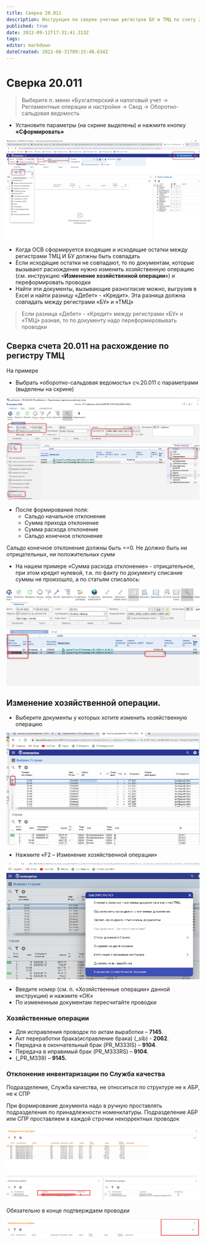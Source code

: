 ```yaml
---
title: Сверка 20.011
description: Инструкция по сверке учетных регистров БУ и ТМЦ по счету 20.011
published: true
date: 2022-09-11T17:31:41.313Z
tags: 
editor: markdown
dateCreated: 2022-08-31T09:15:40.634Z
---
```


# Сверка 20.011

>Выберите п. меню «Бухгалтерский и налоговый учет → Регламентные операции и настройки → Свод → Оборотно-сальдовая ведомость

* Установите параметры (на скрине выделены) и нажмите кнопку **«Сформировать»**

![](<../../../../assets/0 (15)1.png>)

* Когда ОСВ сформируется входящие и исходящие остатки между регистрами ТМЦ И БУ должны быть совпадать
* Если исходящие остатки не совпадают, то по документам, которые вызывают расхождение нужно изменить хозяйственную операцию (см. инструкцию «**Изменение хозяйственной операции**») и переформировать проводки
* Найти эти документы, вызывающие разногласие можно, выгрузив в Excel и найти разницу «Дебет» - «Кредит». Эта разница должна совпадать между регистрами «БУ» и «ТМЦ»

>Если разница «Дебет» - «Кредит» между регистрами «БУ» и «ТМЦ» разная, то по документу надо переформировывать проводки

## **Сверка счета 20.011 на расхождение по регистру ТМЦ**

На примере

* Выбрать «оборотно-сальдовая ведомость» сч.20.011 с параметрами (выделены на скрине)

![cid:image001.png@01D7471F.F4D5A780](<../../../../assets/1 (23)1.png>)

* После формирования поля:
  * Сальдо начальное отклонение
  * Сумма прихода отклонение
  * Сумма расхода отклонение
  * Сальдо конечное отклонение

Сальдо конечное отклонение должны быть ==0. Не должно быть ни отрицательных, ни положительных сумм

* На нашем примере «Сумма расхода отклонение» - отрицательное, при этом кредит нулевой, т.е. по факту по документу списание суммы не произошло, а по статьям списалось:

![cid:image002.png@01D74721.10CA8680](<../../../../assets/2 (19)1.png>)

## **Изменение хозяйственной операции.**

* Выберите документы у которых хотите изменить хозяйственную операцию

![](<../../../../assets/3 (37)1.png>)

* Нажмите «F2 – Изменение хозяйственной операции»

![](<../../../../assets/4 (13)1.png>)

* Введите номер (см. п. «Хозяйственные операции» данной инструкции) и нажмите «ОК»
* По измененным документам пересчитайте проводки

### **Хозяйственные операции**

* Для исправления проводок по актам выработки – **7145**.
* Акт переработки брака(исправление брака) (\_sib) - **2062**.
* Передача в окончательный брак (PR\_M333IS) – **9104**.
* Передача в иправимый брак (PR\_M333RS) – **9104**.
* (\_PR\_M339) – **9145.**

### Отклонение инвентаризации по Служба качества

Подразделение, Служба качества, не относиться по структуре не к АБР, не к СПР

При формирование документа надо в ручную проставлять подразделения по принадлежности номенклатуры. Подразделение АБР или СПР проставляем в каждой строчки некорректных проводок

![](<../../../../assets/5 (2)1.png>)

Обязательно в конце подтверждаем проводки

![](<../../../../assets/6 (4)1.png>)
